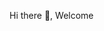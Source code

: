   Hi there 👋, Welcome 
 <!--
<div>
  
I'm called Collins Abrusu.
  
I am a Front End Engineer based in Accra, Ghana.

I love developing softwares that run in your browser and I also love <br>
  writing clean, effficient and elegant code.

I have been on this journey since 2018 and I love how it's going.

`I'm currently job hunting`, I work well with persons of different backgrounds <br>
and personalities in both remote and physical work environments.

Kindly send me an email( snillochemingson@gmail.com) if you have any open roles for me. 
  
</div>
  
  <h1>My Skills</h1>
 1. HTML <br>
 2. CSS <br>
 3. JavaScript <br>
 4. Bootstrap <br>
 5. Sass <br>
 6. React <br>
 7. Redux

<h1> Portfolio Website</h1>
https://devsedem.netlify.app

**abrusu-collins/abrusu-collins** is a ✨ _special_ ✨ repository because its `README.md` (this file) appears on your GitHub profile.

Here are some ideas to get you started:

- 🔭 I’m currently working on ...
- 🌱 I’m currently learning ...
- 👯 I’m looking to collaborate on ...
- 🤔 I’m looking for help with ...
- 💬 Ask me about ...
- 📫 How to reach me: ...
- 😄 Pronouns: ...
- ⚡ Fun fact: ...
-->
